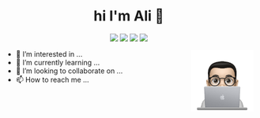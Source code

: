<h1 align="center"> hi I'm Ali 👋 </h1>
<p align="center">
  <a href="https://twitter.com/Ali86Jarrah" target="_blank"><img src="https://img.shields.io/badge/twitter-%231FA1F1?style=flat&logo=twitter&logoColor=white" /></a>
   <a href="https://www.linkedin.com/in/ali-jarrah-25433768/" target="_blank"><img src="https://img.shields.io/badge/linkedin-%230177B5?style=flat&logo=linkedin&logoColor=white" /></a>
   <a href="https://www.instagram.com/alijarrah7/" target="_blank"><img src="https://img.shields.io/badge/instagram-%23E4415F?style=flat&logo=instagram&logoColor=white" /></a>
   <a href="https://www.facebook.com/ali.aljrrah/" target="_blank"><img src="https://img.shields.io/badge/facebook-%231298f6?style=flat&logo=facebook&logoColor=white" /></a>
  </p>
  
  <img src="https://github.com/alialjarrah/ali/blob/d37b569eadab3b28eaf9422cada9ed12c46a7928/profile-img.png" align="right" width="25%" />
  
- 👀 I’m interested in ...
- 🌱 I’m currently learning ...
- 💞️ I’m looking to collaborate on ...
- 📫 How to reach me ...

<!---
alialjarrah/alialjarrah is a ✨ special ✨ repository because its `README.md` (this file) appears on your GitHub profile.
You can click the Preview link to take a look at your changes.
--->
